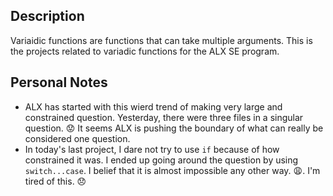 ## Description
Variaidic functions are functions that can take multiple arguments. This is the projects related to variadic functions for the ALX SE program.

## Personal Notes
* ALX has started with this wierd trend of making very large and constrained question. Yesterday, there were three files in a singular question. :worried: It seems ALX is pushing the boundary of what can really be considered one question.
* In today's last project, I dare not try to use `if` because of how constrained it was. I ended up going around the question by using `switch...case`. I belief that it is almost impossible any other way. :weary:. I'm tired of this. :disappointed:
